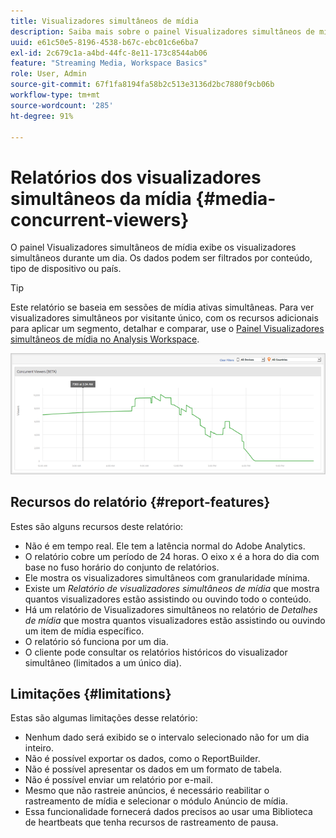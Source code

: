 ```yaml
---
title: Visualizadores simultâneos de mídia
description: Saiba mais sobre o painel Visualizadores simultâneos de mídia usado para exibir visualizadores simultâneos durante um dia. Os dados podem ser filtrados por conteúdo, tipo de dispositivo ou país.
uuid: e61c50e5-8196-4538-b67c-ebc01c6e6ba7
exl-id: 2c679c1a-a4bd-44fc-8e11-173c8544ab06
feature: "Streaming Media, Workspace Basics"
role: User, Admin
source-git-commit: 67f1fa8194fa58b2c513e3136d2bc7880f9cb06b
workflow-type: tm+mt
source-wordcount: '285'
ht-degree: 91%

---
```


# Relatórios dos visualizadores simultâneos da mídia {#media-concurrent-viewers}

O painel Visualizadores simultâneos de mídia exibe os visualizadores simultâneos durante um dia. Os dados podem ser filtrados por conteúdo, tipo de dispositivo ou país.

>[!TIP]
>
> Este relatório se baseia em sessões de mídia ativas simultâneas.  Para ver visualizadores simultâneos por visitante único, com os recursos adicionais para aplicar um segmento, detalhar e comparar, use o [Painel Visualizadores simultâneos de mídia no Analysis Workspace](https://experienceleague.adobe.com/docs/analytics/analyze/analysis-workspace/panels/media-concurrent-viewers.html?lang=pt-BR).
>

![](assets/video-concurrent-viewers.png)

## Recursos do relatório {#report-features}

Estes são alguns recursos deste relatório:

* Não é em tempo real. Ele tem a latência normal do Adobe Analytics.
* O relatório cobre um período de 24 horas. O eixo x é a hora do dia com base no fuso horário do conjunto de relatórios.
* Ele mostra os visualizadores simultâneos com granularidade mínima.
* Existe um *Relatório de visualizadores simultâneos de mídia* que mostra quantos visualizadores estão assistindo ou ouvindo todo o conteúdo.
* Há um relatório de Visualizadores simultâneos no relatório de *Detalhes de mídia* que mostra quantos visualizadores estão assistindo ou ouvindo um item de mídia específico.
* O relatório só funciona por um dia.
* O cliente pode consultar os relatórios históricos do visualizador simultâneo (limitados a um único dia).

## Limitações {#limitations}

Estas são algumas limitações desse relatório:

* Nenhum dado será exibido se o intervalo selecionado não for um dia inteiro.
* Não é possível exportar os dados, como o ReportBuilder.
* Não é possível apresentar os dados em um formato de tabela.
* Não é possível enviar um relatório por e-mail.
* Mesmo que não rastreie anúncios, é necessário reabilitar o rastreamento de mídia e selecionar o módulo Anúncio de mídia.
* Essa funcionalidade fornecerá dados precisos ao usar uma Biblioteca de heartbeats que tenha recursos de rastreamento de pausa.
